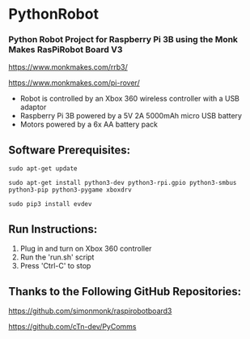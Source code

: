 # PythonRobot

### Python Robot Project for Raspberry Pi 3B using the Monk Makes RasPiRobot Board V3 

https://www.monkmakes.com/rrb3/

https://www.monkmakes.com/pi-rover/

- Robot is controlled by an Xbox 360 wireless controller with a USB adaptor
- Raspberry Pi 3B powered by a 5V 2A 5000mAh micro USB battery
- Motors powered by a 6x AA battery pack 

## Software Prerequisites:

`sudo apt-get update`

`sudo apt-get install python3-dev python3-rpi.gpio python3-smbus python3-pip python3-pygame xboxdrv`

`sudo pip3 install evdev`


## Run Instructions:

1. Plug in and turn on Xbox 360 controller
2. Run the 'run.sh' script
3. Press 'Ctrl-C' to stop 


## Thanks to the Following GitHub Repositories:

https://github.com/simonmonk/raspirobotboard3

https://github.com/cTn-dev/PyComms
